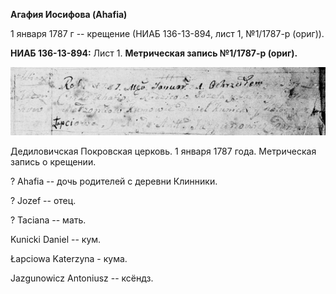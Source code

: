 **Агафия Иосифова (Ahafia)**

1 января 1787 г -- крещение (НИАБ 136-13-894, лист 1, №1/1787-р (ориг)).

**НИАБ 136-13-894:** Лист 1. **Метрическая запись №1/1787-р (ориг).**

![](./media/5a22489ea3afaa6ca1690513d6f2d7a9c42d8c0d.png)

Дедиловичская Покровская церковь. 1 января 1787 года. Метрическая запись
о крещении.

? Ahafia -- дочь родителей с деревни Клинники.

? Jozef -- отец.

? Taciana -- мать.

Kunicki Daniel -- кум.

Łapciowa Katerzyna - кума.

Jazgunowicz Antoniusz -- ксёндз.
